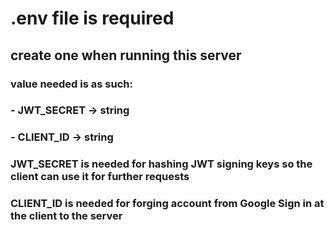 # .env file is required

## create one when running this server

### value needed is as such:

### - JWT_SECRET -> string

### - CLIENT_ID -> string

### JWT_SECRET is needed for hashing JWT signing keys so the client can use it for further requests

### CLIENT_ID is needed for forging account from Google Sign in at the client to the server
